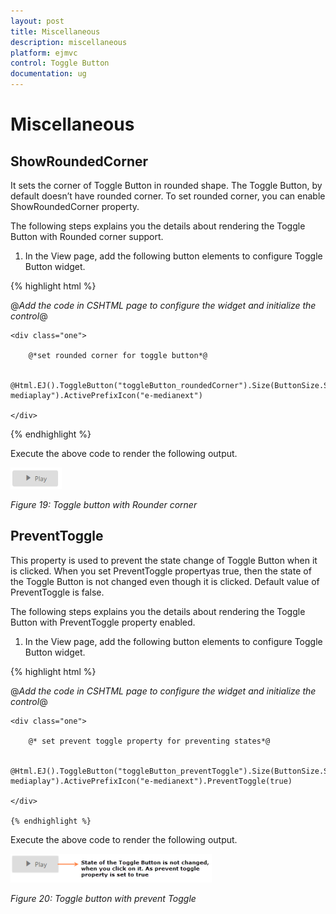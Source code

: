 ```yaml
---
layout: post
title: Miscellaneous
description: miscellaneous
platform: ejmvc
control: Toggle Button
documentation: ug
---
```


# Miscellaneous

## ShowRoundedCorner 

It sets the corner of Toggle Button in rounded shape. The Toggle Button, by default doesn’t have rounded corner. To set rounded corner, you can enable ShowRoundedCorner property.

The following steps explains you the details about rendering the Toggle Button with Rounded corner support. 

1. In the View page, add the following button elements to configure Toggle Button widget.




{% highlight html %}

@*Add the code in CSHTML page to configure the widget and initialize the control*@



    <div class="one">

        @*set rounded corner for toggle button*@       

                 @Html.EJ().ToggleButton("toggleButton_roundedCorner").Size(ButtonSize.Small).ShowRoundedCorner(true).ContentType(ContentType.TextAndImage).DefaultText("Play").ActiveText("Next").DefaultPrefixIcon("e-mediaplay").ActivePrefixIcon("e-medianext")       

    </div>

{%  endhighlight %}

Execute the above code to render the following output.

![](Miscellaneous_images/Miscellaneous_img1.png)



_Figure 19: Toggle button with Rounder corner_

## PreventToggle

This property is used to prevent the state change of Toggle Button when it is clicked. When you set PreventToggle propertyas true, then the state of the Toggle Button is not changed even though it is clicked. Default value of PreventToggle is false.

The following steps explains you the details about rendering the Toggle Button with PreventToggle property enabled.

1. In the View page, add the following button elements to configure Toggle Button widget.





{% highlight html %}

@*Add the code in CSHTML page to configure the widget and initialize the control*@



    <div class="one">

        @* set prevent toggle property for preventing states*@       

                 @Html.EJ().ToggleButton("toggleButton_preventToggle").Size(ButtonSize.Small).ContentType(ContentType.TextAndImage).DefaultText("Play").ActiveText("Next").DefaultPrefixIcon("e-mediaplay").ActivePrefixIcon("e-medianext").PreventToggle(true)       

    </div>
	
	{% endhighlight %}



Execute the above code to render the following output.



![](Miscellaneous_images/Miscellaneous_img2.png)



_Figure 20: Toggle button with prevent Toggle_



